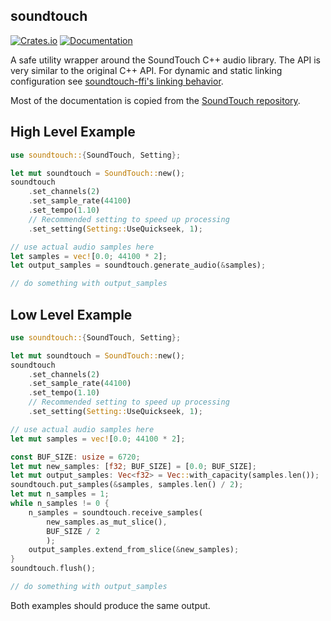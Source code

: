 ## soundtouch

[![Crates.io](https://img.shields.io/crates/v/soundtouch.svg)](https://crates.io/crates/soundtouch)
[![Documentation](https://docs.rs/soundtouch/badge.svg)](https://docs.rs/soundtouch)

A safe utility wrapper around the SoundTouch C++ audio library. The API is very similar to the original C++ API. For dynamic and static linking configuration see [soundtouch-ffi's linking behavior](https://github.com/Cyanistic/soundtouch-ffi?tab=readme-ov-file#default-linking-behavior).

Most of the documentation is copied from the [SoundTouch repository](https://codeberg.org/soundtouch/soundtouch).
## High Level Example

```rust
use soundtouch::{SoundTouch, Setting};

let mut soundtouch = SoundTouch::new();
soundtouch
    .set_channels(2)
    .set_sample_rate(44100)
    .set_tempo(1.10)
    // Recommended setting to speed up processing
    .set_setting(Setting::UseQuickseek, 1);

// use actual audio samples here
let samples = vec![0.0; 44100 * 2];
let output_samples = soundtouch.generate_audio(&samples);

// do something with output_samples

```
## Low Level Example

```rust
use soundtouch::{SoundTouch, Setting};

let mut soundtouch = SoundTouch::new();
soundtouch
    .set_channels(2)
    .set_sample_rate(44100)
    .set_tempo(1.10)    
    // Recommended setting to speed up processing
    .set_setting(Setting::UseQuickseek, 1);

// use actual audio samples here
let mut samples = vec![0.0; 44100 * 2];

const BUF_SIZE: usize = 6720;
let mut new_samples: [f32; BUF_SIZE] = [0.0; BUF_SIZE];
let mut output_samples: Vec<f32> = Vec::with_capacity(samples.len());
soundtouch.put_samples(&samples, samples.len() / 2);
let mut n_samples = 1;
while n_samples != 0 {
    n_samples = soundtouch.receive_samples(
        new_samples.as_mut_slice(),
        BUF_SIZE / 2
        );
    output_samples.extend_from_slice(&new_samples);
}
soundtouch.flush();

// do something with output_samples

````
Both examples should produce the same output.


